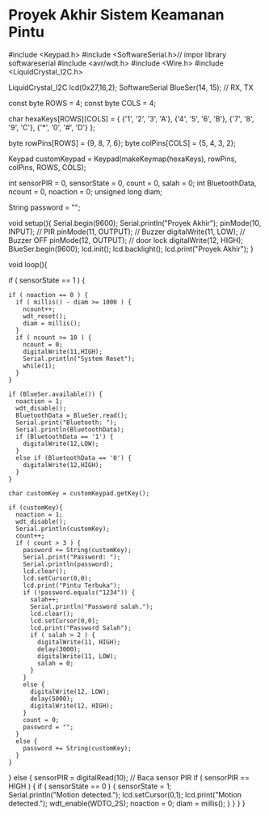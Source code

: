 # Proyek Akhir Sistem Keamanan Pintu 

#include <Keypad.h>
#include <SoftwareSerial.h>// impor library softwareserial
#include <avr/wdt.h>
#include <Wire.h> 
#include <LiquidCrystal_I2C.h>

LiquidCrystal_I2C lcd(0x27,16,2);
SoftwareSerial BlueSer(14, 15); // RX, TX

const byte ROWS = 4; 
const byte COLS = 4; 

char hexaKeys[ROWS][COLS] = {
  {'1', '2', '3', 'A'},
  {'4', '5', '6', 'B'},
  {'7', '8', '9', 'C'},
  {'*', '0', '#', 'D'}
};

byte rowPins[ROWS] = {9, 8, 7, 6}; 
byte colPins[COLS] = {5, 4, 3, 2}; 

Keypad customKeypad = Keypad(makeKeymap(hexaKeys), rowPins, colPins, ROWS, COLS); 

int sensorPIR = 0, sensorState = 0, count = 0, salah = 0;
int BluetoothData, ncount = 0, noaction = 0;
unsigned long diam;

String password = "";

void setup(){
  Serial.begin(9600);
  Serial.println("Proyek Akhir");
  pinMode(10, INPUT);  // PIR
  pinMode(11, OUTPUT); // Buzzer
  digitalWrite(11, LOW); // Buzzer OFF
  pinMode(12, OUTPUT); // door lock
  digitalWrite(12, HIGH);
  BlueSer.begin(9600);
  lcd.init(); 
  lcd.backlight();
  lcd.print("Proyek Akhir");
}
  
void loop(){

  
  if ( sensorState == 1 ) {

    if ( noaction == 0 ) {
      if ( millis() - diam >= 1000 ) {
        ncount++;
        wdt_reset(); 
        diam = millis();
      }
      if ( ncount >= 10 ) {
        ncount = 0;
        digitalWrite(11,HIGH);
        Serial.println("System Reset");
        while(1);
      }
    }
   
    if (BlueSer.available()) {
      noaction = 1;
      wdt_disable();
      BluetoothData = BlueSer.read();
      Serial.print("Bluetooth: ");
      Serial.println(BluetoothData);
      if (BluetoothData == '1') {  
        digitalWrite(12,LOW);       
      }
      else if (BluetoothData == '0') {
        digitalWrite(12,HIGH);
      }  
    }
  
    char customKey = customKeypad.getKey();
    
    if (customKey){
      noaction = 1;
      wdt_disable();
      Serial.println(customKey);
      count++;
      if ( count > 3 ) {          
        password += String(customKey);
        Serial.print("Password: ");
        Serial.println(password);
        lcd.clear();
        lcd.setCursor(0,0);
        lcd.print("Pintu Terbuka");
        if (!password.equals("1234")) {
          salah++;
          Serial.println("Password salah.");
          lcd.clear();
          lcd.setCursor(0,0);
          lcd.print("Password Salah");
          if ( salah > 2 ) {
            digitalWrite(11, HIGH);
            delay(3000);
            digitalWrite(11, LOW);
            salah = 0;
          }
        }
        else {
          digitalWrite(12, LOW);
          delay(5000);
          digitalWrite(12, HIGH);
        }
        count = 0;
        password = "";
      }
      else {
        password += String(customKey);
      }
    }  
  }
  else {
    sensorPIR = digitalRead(10);  // Baca sensor PIR
    if ( sensorPIR == HIGH ) {
      if ( sensorState == 0 ) {
        sensorState = 1;        
        Serial.println("Motion detected.");
        lcd.setCursor(0,1);
        lcd.print("Motion detected.");
        wdt_enable(WDTO_2S);
        noaction = 0;
        diam = millis();
      }
    }
  }
} 
